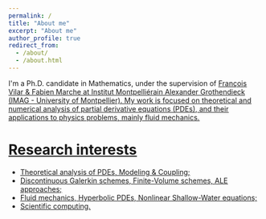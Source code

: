 ```yaml
---
permalink: /
title: "About me"
excerpt: "About me"
author_profile: true
redirect_from: 
  - /about/
  - /about.html
---
```


I'm a Ph.D. candidate in Mathematics, under the supervision of <u><a href="https://francois-vilar.pagesperso-orange.fr">François Vilar</a> & <u><a href="https://imag.umontpellier.fr/~marche/">Fabien Marche</a> at <u><a href="https://imag.umontpellier.fr">Institut Montpelliérain Alexander Grothendieck</a> (IMAG - University of Montpellier).
My work is focused on theoretical and numerical analysis of partial derivative equations (PDEs), and their applications to physics problems, mainly fluid mechanics.

Research interests
======
-  Theoretical analysis of PDEs, Modeling & Coupling;
- Discontinuous Galerkin schemes, Finite-Volume schemes, ALE approaches;
- Fluid mechanics, Hyperbolic PDEs, Nonlinear Shallow-Water equations;
- Scientific computing.


